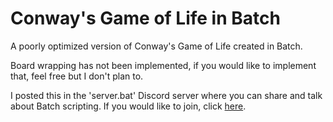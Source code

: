 # Conway's Game of Life in Batch
A poorly optimized version of Conway's Game of Life created in Batch.

Board wrapping has not been implemented, if you would like to implement that, feel free but I don't plan to.

I posted this in the 'server.bat' Discord server where you can share and talk about Batch scripting. If you would like to join, click [here](https://discord.gg/zEf7aKZEgG).
